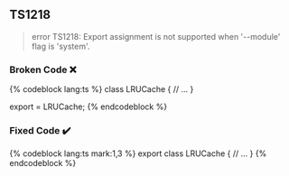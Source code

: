 ## TS1218

> error TS1218: Export assignment is not supported when '--module' flag is 'system'.

### Broken Code ❌

<!-- prettier-ignore-start -->
{% codeblock lang:ts %}
class LRUCache {
  // ...
}

export = LRUCache;
{% endcodeblock %}
<!-- prettier-ignore-end -->

### Fixed Code ✔️

<!-- prettier-ignore-start -->
{% codeblock lang:ts mark:1,3 %}
export class LRUCache {
  // ...
}
{% endcodeblock %}
<!-- prettier-ignore-end -->
